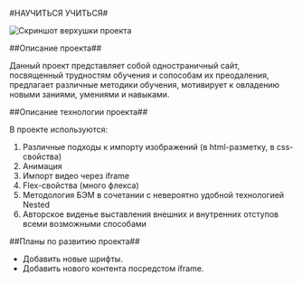 #НАУЧИТЬСЯ УЧИТЬСЯ#


![Скриншот верхушки проекта](../Sprint-1/images/screen-project_header.JPG)


##Описание проекта##

Данный проект представляет собой одностраничный сайт, посвященный трудностям обучения и сопособам их преодаления, предлагает различные методики обучения, мотивирует к овладению новыми заниями, умениями и навыками. 

##Описание технологии проекта##

В проекте используются:
1. Различные подходы к импорту изображений (в html-разметку, в css-свойства)
2. Анимация
4. Импорт видео через iframe
4. Flex-свойства (много флекса)
5. Методология БЭМ в сочетании с невероятно удобной технологией Nested
5. Авторское виденье выставления внешних и внутренних отступов всеми возможными способами

##Планы по развитию проекта##

- Добавить новые шрифты.
- Добавить нового контента посредстом iframe.



 
